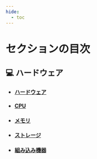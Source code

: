 ```yaml
---
hide:
  - toc
---
```


# セクションの目次

## 💻 ハードウェア

* #### [︎ハードウェア](https://hiroki-it.github.io/tech-notebook/hardware/hardware.html)
* #### [CPU](https://hiroki-it.github.io/tech-notebook/hardware/hardware_cpu.html)
* #### [メモリ](https://hiroki-it.github.io/tech-notebook/hardware/hardware_memory.html)
* #### [ストレージ](https://hiroki-it.github.io/tech-notebook/hardware/hardware_storage.html)
* #### [︎組み込み機器](https://hiroki-it.github.io/tech-notebook/hardware/hardware_embedded_system.html)

<br>
